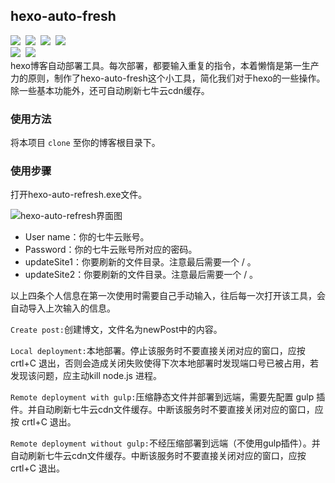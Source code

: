 ## hexo-auto-fresh
![](https://img.shields.io/badge/python-3.8-orange)&nbsp;&nbsp;![](https://img.shields.io/badge/python-selenium-brightgreen)&nbsp;&nbsp;![](https://img.shields.io/badge/Node-%3E%3D8.1.0-orange)&nbsp;&nbsp;![](https://img.shields.io/badge/ChromeDriver-%3Dversion--Browser-red)<br>
![](https://img.shields.io/badge/release-v1.0.0-blue)&nbsp;&nbsp;![](https://img.shields.io/badge/license-MIT-green)<br>
hexo博客自动部署工具。每次部署，都要输入重复的指令，本着懒惰是第一生产力的原则，制作了hexo-auto-fresh这个小工具，简化我们对于hexo的一些操作。除一些基本功能外，还可自动刷新七牛云cdn缓存。

### 使用方法

将本项目 `clone` 至你的博客根目录下。

### 使用步骤

打开hexo-auto-refresh.exe文件。

![hexo-auto-refresh界面图](https://i.loli.net/2020/07/15/OZYG5HFgpnExVqi.png)

- User name：你的七牛云账号。
- Password：你的七牛云账号所对应的密码。
- updateSite1：你要刷新的文件目录。注意最后需要一个 / 。
- updateSite2：你要刷新的文件目录。注意最后需要一个 / 。

以上四条个人信息在第一次使用时需要自己手动输入，往后每一次打开该工具，会自动导入上次输入的信息。

`Create post:`创建博文，文件名为newPost中的内容。

`Local deployment:`本地部署。停止该服务时不要直接关闭对应的窗口，应按 crtl+C 退出，否则会造成关闭失败使得下次本地部署时发现端口号已被占用，若发现该问题，应主动kill node.js 进程。

`Remote deployment with gulp:`压缩静态文件并部署到远端，需要先配置 gulp 插件。并自动刷新七牛云cdn文件缓存。中断该服务时不要直接关闭对应的窗口，应按 crtl+C 退出。

`Remote deployment without gulp:`不经压缩部署到远端（不使用gulp插件）。并自动刷新七牛云cdn文件缓存。中断该服务时不要直接关闭对应的窗口，应按 crtl+C 退出。
